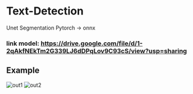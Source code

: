# Text-Detection
Unet Segmentation Pytorch -> onnx

### link model: https://drive.google.com/file/d/1-2qAkfNEkTm2G339LJ6dDPqLov9C93cS/view?usp=sharing

## Example

![out1](https://user-images.githubusercontent.com/47795864/171031033-532a7f75-6e57-4541-87df-e07333e90220.jpg)
![out2](https://user-images.githubusercontent.com/47795864/171031048-f3bbe739-e969-439b-bce0-7848baaa13f3.jpg)
